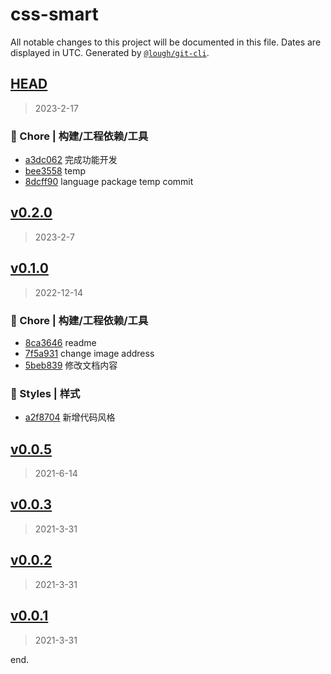 # css-smart

All notable changes to this project will be documented in this file. Dates are displayed in UTC.
Generated by [`@lough/git-cli`](https://github.com/anciity/lough-git).



## [HEAD](https://github.com/AnCIity/css-smart/compare/v0.2.0...HEAD)
> 2023-2-17

### 🚀 Chore | 构建/工程依赖/工具

- [a3dc062](https://github.com/AnCIity/css-smart/commit/a3dc062c04d4a03d1331676933afb1b1230127e7) 完成功能开发
- [bee3558](https://github.com/AnCIity/css-smart/commit/bee35581d1dda8ecf95a186c06bd2823b11ebdde) temp
- [8dcff90](https://github.com/AnCIity/css-smart/commit/8dcff90556a9dfaad4322b15d78973b8ea7de582) language package temp commit



## [v0.2.0](https://github.com/AnCIity/css-smart/compare/v0.1.0...v0.2.0)
> 2023-2-7



## [v0.1.0](https://github.com/AnCIity/css-smart/compare/v0.0.5...v0.1.0)
> 2022-12-14

### 🚀 Chore | 构建/工程依赖/工具

- [8ca3646](https://github.com/AnCIity/css-smart/commit/8ca36461fc2e6e91439435ad032e3969789c3aee) readme
- [7f5a931](https://github.com/AnCIity/css-smart/commit/7f5a9312be1de31ae9f421894a283d9581d29cd7) change image address
- [5beb839](https://github.com/AnCIity/css-smart/commit/5beb839a9d6023a66154a9ece44bbfb10a40e136) 修改文档内容

### 💄 Styles | 样式

- [a2f8704](https://github.com/AnCIity/css-smart/commit/a2f87041b62640d49e4407a6669c5c8abd241cf9) 新增代码风格



## [v0.0.5](https://github.com/AnCIity/css-smart/compare/v0.0.3...v0.0.5)
> 2021-6-14



## [v0.0.3](https://github.com/AnCIity/css-smart/compare/v0.0.2...v0.0.3)
> 2021-3-31



## [v0.0.2](https://github.com/AnCIity/css-smart/compare/v0.0.1...v0.0.2)
> 2021-3-31



## [v0.0.1](https://github.com/AnCIity/css-smart/compare/undefined...v0.0.1)
> 2021-3-31

end.